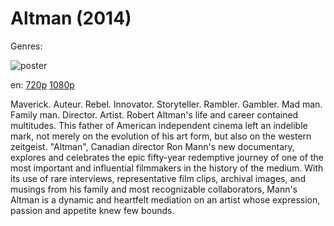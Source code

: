 # Altman (2014)

Genres: 

![poster](http://image.tmdb.org/t/p/w500/1ErP6Lo3kkz9UzfMCoX1rAz9xYt.jpg)

en:
  [720p](magnet:?xt=urn:btih:fe60f9809e0d439d5ea750097a120e74172f4518&dn=Altman+%282014%29+720p+BrRip+x264+-+YIFY&tr=udp%3A%2F%2Ftracker.openbittorrent.com%3A80%2Fannounce&tr=udp%3A%2F%2Fglotorrents.pw%3A6969%2Fannounce&tr=udp%3A%2F%2Ftracker.openbittorrent.com%3A80%2Fannounce&tr=udp%3A%2F%2Ftracker.opentrackr.org%3A1337%2Fannounce&tr=udp%3A%2F%2Fzer0day.to%3A1337%2Fannounce&tr=udp%3A%2F%2Ftracker.coppersurfer.tk%3A6969%2Fannounce)
  [1080p](https://extratorrent.cc/download/4153746/Altman+%282014%29+1080p+BrRip+x264+-+YIFY.torrent)
  


Maverick. Auteur. Rebel. Innovator. Storyteller. Rambler. Gambler. Mad man. Family man. Director. Artist.  Robert Altman's life and career contained multitudes. This father of American independent cinema left an indelible mark, not merely on the evolution of his art form, but also on the western zeitgeist. "Altman", Canadian director Ron Mann's new documentary, explores and celebrates the epic fifty-year redemptive journey of one of the most important and influential filmmakers in the history of the medium.  With its use of rare interviews, representative film clips, archival images, and musings from his family and most recognizable collaborators, Mann's Altman is a dynamic and heartfelt mediation on an artist whose expression, passion and appetite knew few bounds.
